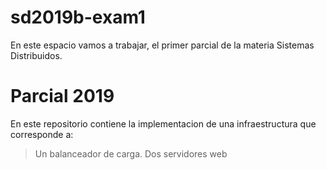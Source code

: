 # sd2019b-exam1
En este espacio vamos a trabajar, el primer parcial de la materia Sistemas Distribuidos.

# Parcial 2019
En este repositorio contiene la implementacion de una infraestructura que corresponde a:
> Un balanceador de carga.
> Dos servidores web
> 
<!--stackedit_data:
eyJoaXN0b3J5IjpbMTIwMjEyMjE5NCw2NTc0NzUzNjJdfQ==
-->